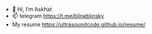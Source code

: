 - 👋 Hi, I’m Askhat
- 📫 telegram https://t.me/blineblinsky
- My resume https://ultrasoundcode.github.io/resume/
<!---
ultrasoundcode/ultrasoundcode is a ✨ special ✨ repository because its `README.md` (this file) appears on your GitHub profile.
You can click the Preview link to take a look at your changes.
--->
